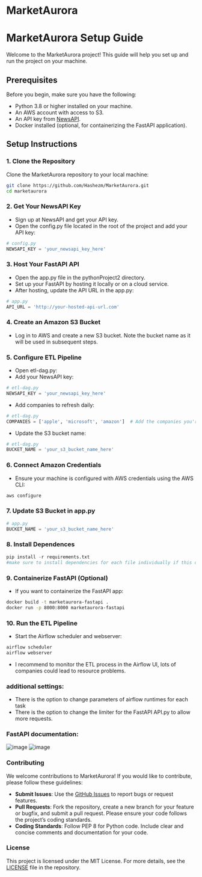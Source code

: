 ﻿# MarketAurora

# MarketAurora Setup Guide

Welcome to the MarketAurora project! This guide will help you set up and run the project on your machine.

## Prerequisites

Before you begin, make sure you have the following:

- Python 3.8 or higher installed on your machine.
- An AWS account with access to S3.
- An API key from [NewsAPI](https://newsapi.org/).
- Docker installed (optional, for containerizing the FastAPI application).

## Setup Instructions

### 1. Clone the Repository

Clone the MarketAurora repository to your local machine:

```bash
git clone https://github.com/Hashezm/MarketAurora.git
cd marketaurora
```
### 2. Get Your NewsAPI Key
- Sign up at NewsAPI and get your API key.
- Open the config.py file located in the root of the project and add your API key:
```python
# config.py
NEWSAPI_KEY = 'your_newsapi_key_here'
```
### 3. Host Your FastAPI API
- Open the app.py file in the pythonProject2 directory.
- Set up your FastAPI by hosting it locally or on a cloud service.
- After hosting, update the API URL in the app.py:
```python
# app.py
API_URL = 'http://your-hosted-api-url.com'
```
### 4. Create an Amazon S3 Bucket
- Log in to AWS and create a new S3 bucket. Note the bucket name as it will be used in subsequent steps.

### 5. Configure ETL Pipeline
- Open etl-dag.py:
-   Add your NewsAPI key:
```python
# etl-dag.py
NEWSAPI_KEY = 'your_newsapi_key_here'
```
-   Add companies to refresh daily:
```python
# etl-dag.py
COMPANIES = ['apple', 'microsoft', 'amazon']  # Add the companies you're interested in
```
-   Update the S3 bucket name:
```python
# etl-dag.py
BUCKET_NAME = 'your_s3_bucket_name_here'
```
### 6. Connect Amazon Credentials
- Ensure your machine is configured with AWS credentials using the AWS CLI:
```bash
aws configure
```
### 7. Update S3 Bucket in app.py
```python
# app.py
BUCKET_NAME = 'your_s3_bucket_name_here'
```
### 8. Install Dependences
```python
pip install -r requirements.txt
#make sure to install dependencies for each file individually if this doesn't cover the requirements
```
### 9. Containerize FastAPI (Optional)
- If you want to containerize the FastAPI app:
```bash
docker build -t marketaurora-fastapi .
docker run -p 8000:8000 marketaurora-fastapi
```
### 10. Run the ETL Pipeline
- Start the Airflow scheduler and webserver:
```bash
airflow scheduler
airflow webserver
```
- I recommend to monitor the ETL process in the Airflow UI, lots of companies could lead to resource problems.

### additional settings:
-  There is the option to change parameters of airflow runtimes for each task
-  There is the option to change the limiter for the FastAPI API.py to allow more requests.

### FastAPI documentation:
![image](https://github.com/user-attachments/assets/58a8efc4-0341-4018-99fe-7a9c37e10de2)
![image](https://github.com/user-attachments/assets/b7eb0a7b-defb-4c71-ab42-10b3a685cc60)


### Contributing

We welcome contributions to MarketAurora! If you would like to contribute, please follow these guidelines:

- **Submit Issues**: Use the [GitHub Issues](https://github.com/Hashezm/MarketAurora/issues) to report bugs or request features.
- **Pull Requests**: Fork the repository, create a new branch for your feature or bugfix, and submit a pull request. Please ensure your code follows the project’s coding standards.
- **Coding Standards**: Follow PEP 8 for Python code. Include clear and concise comments and documentation for your code.

### License

This project is licensed under the MIT License. For more details, see the [LICENSE](https://github.com/Hashezm/MarketAurora/blob/main/LICENSE) file in the repository.

